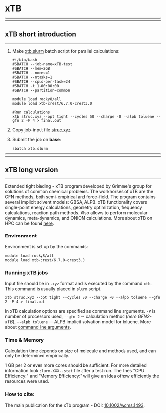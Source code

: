 # xTB

<br>
<hr style="margin-right: 0px; margin-bottom: 4px; margin-left: 0px; margin-top: -24px; border:2px solid  #d9d9d9 "></hr>
<hr style="margin: 4px 0px; border:1px solid  #d9d9d9 "></hr>

## xTB short introduction 

---

1. Make [xtb.slurm](xtb.slurm) batch script for parallel calculations:
           
	   #!/bin/bash
	   #SBATCH --job-name=xTB-test
	   #SBATCH --mem=2GB
	   #SBATCH --nodes=1
	   #SBATCH --ntasks=1
	   #SBATCH --cpus-per-task=24
	   #SBATCH -t 1-00:00:00
	   #SBATCH --partition=common

	   module load rocky8/all
       module load xtb-crest/6.7.0-crest3.0
  
       #Run calculations 
       xtb struc.xyz --opt tight --cycles 50 --charge -0 --alpb toluene --gfn 2 -P 4 > final.out

2. Copy job-input file [struc.xyz](struc.xyz)
3. Submit the job on **base**:

	   sbatch xtb.slurm


<br>
<hr style="margin-right: 0px; margin-bottom: 4px; margin-left: 0px; margin-top: -24px; border:2px solid  #d9d9d9 "></hr>
<hr style="margin: 4px 0px; border:1px solid  #d9d9d9 "></hr>

## xTB long version 

---

Extended tight binding - xTB program developed by Grimme's group for solutions of common chemical problems. The workhorses of xTB are the GFN methods, both semi-empirical and force-field. The program contains several implicit solvent models: GBSA, ALPB. xTB functionality covers single-point energy calculations, geometry optimization, frequency calculations, reaction path methods. Also allows to perform molecular dynamics, meta-dynamics, and ONIOM calculations. More about xTB on HPC can be found [here](https://xtb-docs.readthedocs.io/en/latest/index.html).

### Environment

Environment is set up by the commands:

    module load rocky8/all
    module load xtb-crest/6.7.0-crest3.0

### Running xTB jobs

Input file should be in `.xyz` format and is executed by the command `xtb`. This command is usually placed in `slurm` script. 

    xtb struc.xyz --opt tight --cycles 50 --charge -0 --alpb toluene --gfn 2 -P 4 > final.out

In xTB calculation options are specified as command line arguments. `-P` is number of processors used, `--gfn 2` -- calculation method (_here GFN2-xTB_), `--alpb toluene` -- ALPB implicit solvation model for toluene. More about [command line arguments](https://xtb-docs.readthedocs.io/en/latest/commandline.html).

### Time & Memory

Calculation time depends on size of molecule and methods used, and can only be determined empirically.

1 GB per 2 or even more cores should be sufficient. For more detailed information look `slurm-XXX-.stat` file after a test run. The lines "CPU Efficiency:" and "Memory Efficiency:" will give an idea of ​​how efficiently the resources were used.

### How to cite:

The main publication for the xTb program - DOI: [10.1002/wcms.1493](https://wires.onlinelibrary.wiley.com/doi/10.1002/wcms.1493).

                
